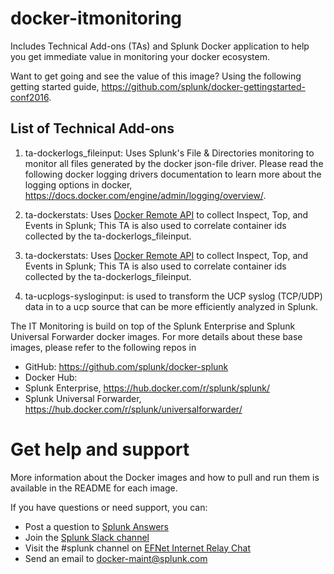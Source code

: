 # docker-itmonitoring
Includes Technical Add-ons (TAs) and Splunk Docker application to help you get immediate value in monitoring your docker ecosystem.

Want to get going and see the value of this image? Using the following getting started guide, https://github.com/splunk/docker-gettingstarted-conf2016.

## List of Technical Add-ons
1. ta-dockerlogs_fileinput: Uses Splunk's File & Directories monitoring to monitor all files generated by the docker json-file driver.  Please read the following docker logging drivers documentation to learn more about the logging options in docker, https://docs.docker.com/engine/admin/logging/overview/.

2. ta-dockerstats:  Uses [Docker Remote API](https://docker.github.io/engine/reference/api/docker_remote_api/) to collect Inspect, Top, and Events in Splunk;  This TA is also used to correlate container ids collected by the ta-dockerlogs_fileinput.

3. ta-dockerstats:  Uses [Docker Remote API](https://docker.github.io/engine/reference/api/docker_remote_api/) to collect Inspect, Top, and Events in Splunk;  This TA is also used to correlate container ids collected by the ta-dockerlogs_fileinput.

4. ta-ucplogs-sysloginput: is used to transform the UCP syslog (TCP/UDP) data in to a ucp source that can be more efficiently analyzed in Splunk.<br>
 

The IT Monitoring is build on top of the Splunk Enterprise and Splunk Universal Forwarder docker images.  For more details about these base images, please refer to the following repos in
  * GitHub: https://github.com/splunk/docker-splunk
  * Docker Hub:
   * Splunk Enterprise, https://hub.docker.com/r/splunk/splunk/
   * Splunk Universal Forwarder, https://hub.docker.com/r/splunk/universalforwarder/
   
# Get help and support

More information about the Docker images and how to pull and run them is available in the README for each image.

If you have questions or need support, you can:

* Post a question to [Splunk Answers](http://answers.splunk.com)
* Join the [Splunk Slack channel](http://splunk-usergroups.slack.com)
* Visit the #splunk channel on [EFNet Internet Relay Chat](http://www.efnet.org)
* Send an email to [docker-maint@splunk.com](mailto:docker-maint@splunk.com)
